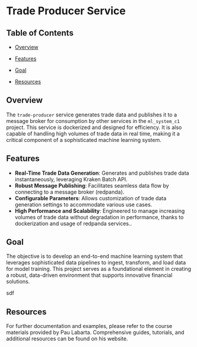 # Trade Producer Service

## Table of Contents

- [Overview](#overview)
- [Features](#features)
- [Goal](#goal)

- [Resources](#resources)

## Overview

The `trade-producer` service generates trade data and publishes it to a message broker for consumption by other services in the `ml_system_c1` project. This service is dockerized and designed for efficiency. It is also capable of handling high volumes of trade data in real time, making it a critical component of a sophisticated machine learning system.

## Features

- **Real-Time Trade Data Generation**: Generates and publishes trade data instantaneously, leveraging Kraken Batch API.
- **Robust Message Publishing**: Facilitates seamless data flow by connecting to a message broker (redpanda).
- **Configurable Parameters**: Allows customization of trade data generation settings to accommodate various use cases.
- **High Performance and Scalability**: Engineered to manage increasing volumes of trade data without degradation in performance, thanks to dockerization and usage of redpanda services..

## Goal

The objective is to develop an end-to-end machine learning system that leverages sophisticated data pipelines to ingest, transform, and load data for model training. This project serves as a foundational element in creating a robust, data-driven environment that supports innovative financial solutions.

sdf
## Resources

For further documentation and examples, please refer to the course materials provided by Pau Labarta. Comprehensive guides, tutorials, and additional resources can be found on his website.